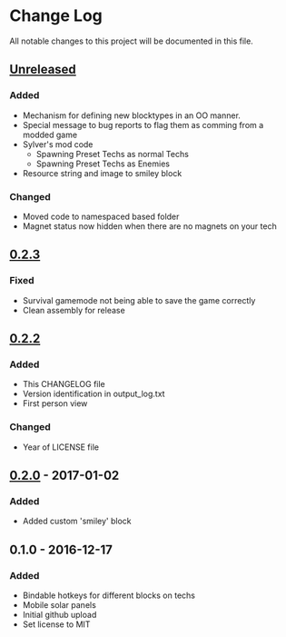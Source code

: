 [Unreleased]: https://github.com/maritaria/terratech-mod/compare/v0.2.3...HEAD
[0.2.3]: https://github.com/maritaria/terratech-mod/compare/v0.2.2...v0.2.3
[0.2.2]: https://github.com/maritaria/terratech-mod/compare/v0.2.0...v0.2.2
[0.2.0]: https://github.com/maritaria/terratech-mod/compare/v0.1.0...v0.2.0

# Change Log
All notable changes to this project will be documented in this file.

## [Unreleased]
### Added
- Mechanism for defining new blocktypes in an OO manner.
- Special message to bug reports to flag them as comming from a modded game
- Sylver's mod code
  - Spawning Preset Techs as normal Techs
  - Spawning Preset Techs as Enemies
- Resource string and image to smiley block

### Changed
- Moved code to namespaced based folder
- Magnet status now hidden when there are no magnets on your tech

## [0.2.3]
### Fixed
- Survival gamemode not being able to save the game correctly
- Clean assembly for release

## [0.2.2]
### Added
- This CHANGELOG file
- Version identification in output_log.txt
- First person view

### Changed
- Year of LICENSE file

## [0.2.0] - 2017-01-02
### Added
- Added custom 'smiley' block

## 0.1.0 - 2016-12-17
### Added
- Bindable hotkeys for different blocks on techs
- Mobile solar panels
- Initial github upload
- Set license to MIT
